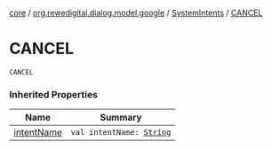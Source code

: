 [core](../../index.md) / [org.rewedigital.dialog.model.google](../index.md) / [SystemIntents](index.md) / [CANCEL](./-c-a-n-c-e-l.md)

# CANCEL

`CANCEL`

### Inherited Properties

| Name | Summary |
|---|---|
| [intentName](intent-name.md) | `val intentName: `[`String`](https://kotlinlang.org/api/latest/jvm/stdlib/kotlin/-string/index.html) |
